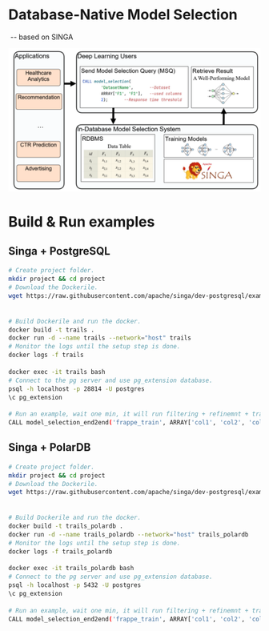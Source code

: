 <!--
    Licensed to the Apache Software Foundation (ASF) under one
    or more contributor license agreements.  See the NOTICE file
    distributed with < this work for additional information
    regarding copyright ownership.  The ASF licenses this file
    to you under the Apache License, Version 2.0 (the
    "License"); you may not use this file except in compliance
    with the License.  You may obtain a copy of the License at

      http://www.apache.org/licenses/LICENSE-2.0

    Unless required by applicable law or agreed to in writing,
    software distributed under the License is distributed on an
    "AS IS" BASIS, WITHOUT WARRANTIES OR CONDITIONS OF ANY
    KIND, either express or implied.  See the License for the
    specific language governing permissions and limitations
    under the License.
-->

# Database-Native Model Selection 

​																																																		-- based on SINGA



![image-20231020174425377](documents/image-20231020174425377.png)


# Build & Run examples

## Singa + PostgreSQL

```bash
# Create project folder.
mkdir project && cd project
# Download the Dockerile.
wget https://raw.githubusercontent.com/apache/singa/dev-postgresql/examples/model_selection/TRAILS-Database-Native-Model-Selection/Dockerfile


# Build Dockerile and run the docker.
docker build -t trails .
docker run -d --name trails --network="host" trails
# Monitor the logs until the setup step is done.
docker logs -f trails

docker exec -it trails bash
# Connect to the pg server and use pg_extension database.
psql -h localhost -p 28814 -U postgres
\c pg_extension

# Run an example, wait one min, it will run filtering + refinemnt + training the selected model.
CALL model_selection_end2end('frappe_train', ARRAY['col1', 'col2', 'col3', 'col4','col5','col6','col7','col8','col9','col10', 'label'], '10', '/project/Trails/internal/ml/model_selection/config.ini');

```


## Singa + PolarDB

```bash
# Create project folder.
mkdir project && cd project
# Download the Dockerile.
wget https://raw.githubusercontent.com/apache/singa/dev-postgresql/examples/model_selection/TRAILS-Database-Native-Model-Selection/singa.polarDB.Dockerfile


# Build Dockerile and run the docker.
docker build -t trails_polardb .
docker run -d --name trails_polardb --network="host" trails_polardb
# Monitor the logs until the setup step is done.
docker logs -f trails_polardb

docker exec -it trails_polardb bash
# Connect to the pg server and use pg_extension database.
psql -h localhost -p 5432 -U postgres 
\c pg_extension

# Run an example, wait one min, it will run filtering + refinemnt + training the selected model.
CALL model_selection_end2end('frappe_train', ARRAY['col1', 'col2', 'col3', 'col4','col5','col6','col7','col8','col9','col10', 'label'], '10', '/project/Trails/internal/ml/model_selection/config.ini');

```

